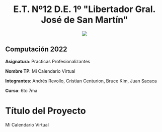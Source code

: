 <h1 align="center">E.T. Nº12 D.E. 1º "Libertador Gral. José de San Martín"</h1>
<p align="center">
  <img src="https://et12.edu.ar/imgs/et12.png">
</p>

## Computación 2022

**Asignatura**: Practicas Profesionalizantes

**Nombre TP**: Mi Calendario Virtual

**Integrantes**: Andrés Revollo, Cristian Centurion, Bruce Kim, Juan Sacaca

**Curso**: 6to 7ma

# Título del Proyecto

Mi Calendario Virtual
